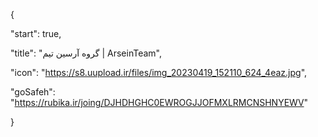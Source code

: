 {

  "start": true,

  "title": "گروه آرسین تیم | ArseinTeam",

  "icon": "https://s8.uupload.ir/files/img_20230419_152110_624_4eaz.jpg",

  "goSafeh": "https://rubika.ir/joing/DJHDHGHC0EWROGJJOFMXLRMCNSHNYEWV"

}
 
